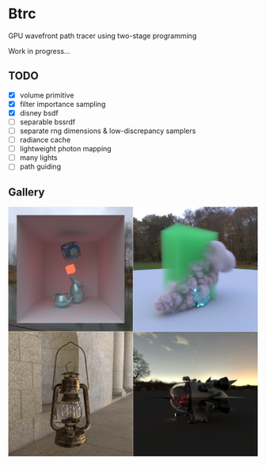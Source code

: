# Btrc

GPU wavefront path tracer using two-stage programming

Work in progress...

## TODO

- [x] volume primitive
- [x] filter importance sampling
- [x] disney bsdf
- [ ] separable bssrdf
- [ ] separate rng dimensions & low-discrepancy samplers
- [ ] radiance cache
- [ ] lightweight photon mapping
- [ ] many lights
- [ ] path guiding

## Gallery

![](./gallery/0.png)

